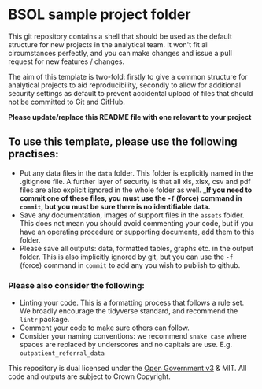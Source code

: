 # BSOL sample project folder

This git repository contains a shell that should be used as the default structure for new projects
in the analytical team.  It won't fit all circumstances perfectly, and you can make changes and issue a 
pull request for new features / changes.

The aim of this template is two-fold: firstly to give a common structure for analytical projects to aid
reproducibility, secondly to allow for additional security settings as default to prevent accidental upload of files that should not be committed to Git and GitHub.

__Please update/replace this README file with one relevant to your project__

## To use this template, please use the following practises:

* Put any data files in the `data` folder.  This folder is explicitly named in the .gitignore file.  A further layer of security is that all xls, xlsx, csv and pdf files are also explicit ignored in the whole folder as well.  ___If you need to commit one of these files, you must use the `-f` (force) command in `commit`, but you must be sure there is no identifiable data.__
* Save any documentation, images of support files in the `assets` folder.  This does not mean you should avoid commenting your code, but if you have an operating procedure or supporting documents, add them to this folder.
* Please save all outputs: data, formatted tables, graphs etc. in the output folder.  This is also implicitly ignored by git, but you can use the `-f` (force) command in `commit` to add any you wish to publish to github.


### Please also consider the following:
* Linting your code.  This is a formatting process that follows a rule set.  We broadly encourage the tidyverse standard, and recommend the `lintr` package.
* Comment your code to make sure others can follow.
* Consider your naming conventions: we recommend `snake case` where spaces are replaced by underscores and no capitals are use. E.g. `outpatient_referral_data`


This repository is dual licensed under the [Open Government v3]([https://www.nationalarchives.gov.uk/doc/open-government-licence/version/3/) & MIT. All code and outputs are subject to Crown Copyright.
